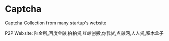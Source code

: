 # Captcha
Captcha Collection from many startup's website

P2P Website: 陆金所,百度金融,拍拍贷,红岭创投,你我贷,点融网,人人贷,积木盒子
